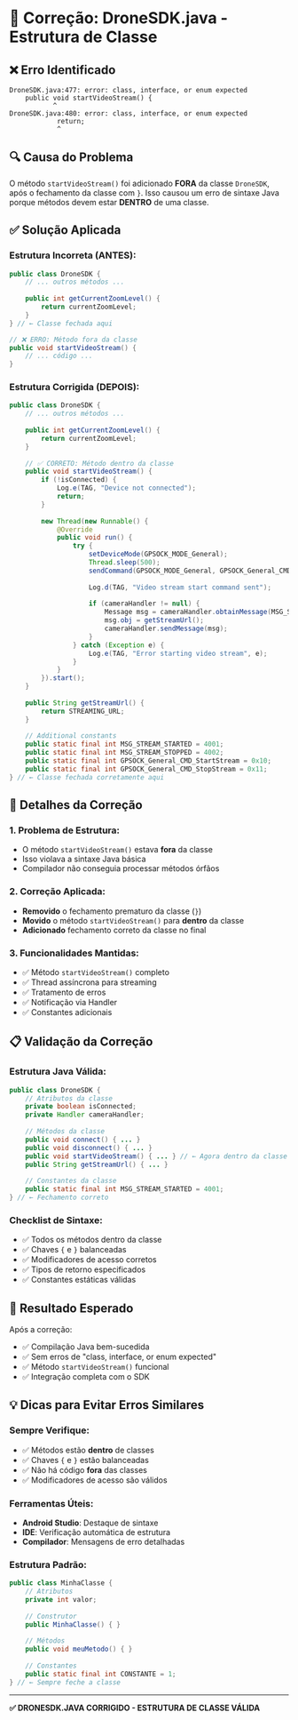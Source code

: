 # 🔧 Correção: DroneSDK.java - Estrutura de Classe

## ❌ **Erro Identificado**
```
DroneSDK.java:477: error: class, interface, or enum expected
    public void startVideoStream() {
           ^
DroneSDK.java:480: error: class, interface, or enum expected
            return;
            ^
```

## 🔍 **Causa do Problema**
O método `startVideoStream()` foi adicionado **FORA** da classe `DroneSDK`, após o fechamento da classe com `}`. Isso causou um erro de sintaxe Java porque métodos devem estar **DENTRO** de uma classe.

## ✅ **Solução Aplicada**

### **Estrutura Incorreta (ANTES):**
```java
public class DroneSDK {
    // ... outros métodos ...
    
    public int getCurrentZoomLevel() {
        return currentZoomLevel;
    }
} // ← Classe fechada aqui

// ❌ ERRO: Método fora da classe
public void startVideoStream() {
    // ... código ...
}
```

### **Estrutura Corrigida (DEPOIS):**
```java
public class DroneSDK {
    // ... outros métodos ...
    
    public int getCurrentZoomLevel() {
        return currentZoomLevel;
    }
    
    // ✅ CORRETO: Método dentro da classe
    public void startVideoStream() {
        if (!isConnected) {
            Log.e(TAG, "Device not connected");
            return;
        }
        
        new Thread(new Runnable() {
            @Override
            public void run() {
                try {
                    setDeviceMode(GPSOCK_MODE_General);
                    Thread.sleep(500);
                    sendCommand(GPSOCK_MODE_General, GPSOCK_General_CMD_StartStream, null);
                    
                    Log.d(TAG, "Video stream start command sent");
                    
                    if (cameraHandler != null) {
                        Message msg = cameraHandler.obtainMessage(MSG_STREAM_STARTED);
                        msg.obj = getStreamUrl();
                        cameraHandler.sendMessage(msg);
                    }
                } catch (Exception e) {
                    Log.e(TAG, "Error starting video stream", e);
                }
            }
        }).start();
    }
    
    public String getStreamUrl() {
        return STREAMING_URL;
    }
    
    // Additional constants
    public static final int MSG_STREAM_STARTED = 4001;
    public static final int MSG_STREAM_STOPPED = 4002;
    public static final int GPSOCK_General_CMD_StartStream = 0x10;
    public static final int GPSOCK_General_CMD_StopStream = 0x11;
} // ← Classe fechada corretamente aqui
```

## 🔧 **Detalhes da Correção**

### **1. Problema de Estrutura:**
- O método `startVideoStream()` estava **fora** da classe
- Isso violava a sintaxe Java básica
- Compilador não conseguia processar métodos órfãos

### **2. Correção Aplicada:**
- **Removido** o fechamento prematuro da classe (`}`)
- **Movido** o método `startVideoStream()` para **dentro** da classe
- **Adicionado** fechamento correto da classe no final

### **3. Funcionalidades Mantidas:**
- ✅ Método `startVideoStream()` completo
- ✅ Thread assíncrona para streaming
- ✅ Tratamento de erros
- ✅ Notificação via Handler
- ✅ Constantes adicionais

## 📋 **Validação da Correção**

### **Estrutura Java Válida:**
```java
public class DroneSDK {
    // Atributos da classe
    private boolean isConnected;
    private Handler cameraHandler;
    
    // Métodos da classe
    public void connect() { ... }
    public void disconnect() { ... }
    public void startVideoStream() { ... } // ← Agora dentro da classe
    public String getStreamUrl() { ... }
    
    // Constantes da classe
    public static final int MSG_STREAM_STARTED = 4001;
} // ← Fechamento correto
```

### **Checklist de Sintaxe:**
- ✅ Todos os métodos dentro da classe
- ✅ Chaves `{` e `}` balanceadas
- ✅ Modificadores de acesso corretos
- ✅ Tipos de retorno especificados
- ✅ Constantes estáticas válidas

## 🚀 **Resultado Esperado**

Após a correção:
- ✅ Compilação Java bem-sucedida
- ✅ Sem erros de "class, interface, or enum expected"
- ✅ Método `startVideoStream()` funcional
- ✅ Integração completa com o SDK

## 💡 **Dicas para Evitar Erros Similares**

### **Sempre Verifique:**
- ✅ Métodos estão **dentro** de classes
- ✅ Chaves `{` e `}` estão balanceadas
- ✅ Não há código **fora** das classes
- ✅ Modificadores de acesso são válidos

### **Ferramentas Úteis:**
- **Android Studio**: Destaque de sintaxe
- **IDE**: Verificação automática de estrutura
- **Compilador**: Mensagens de erro detalhadas

### **Estrutura Padrão:**
```java
public class MinhaClasse {
    // Atributos
    private int valor;
    
    // Construtor
    public MinhaClasse() { }
    
    // Métodos
    public void meuMetodo() { }
    
    // Constantes
    public static final int CONSTANTE = 1;
} // ← Sempre feche a classe
```

---

**✅ DRONESDK.JAVA CORRIGIDO - ESTRUTURA DE CLASSE VÁLIDA**

